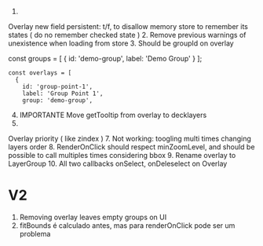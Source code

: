 1.
Overlay new field persistent: t/f, to disallow memory store to remember its states ( do no remember checked state )
2.
Remove previous warnings of unexistence when loading from store
3.
Should be groupId on overlay

const groups = [
      {
        id: 'demo-group',
        label: 'Demo Group'
      }
    ];

    const overlays = [
      {
        id: 'group-point-1',
        label: 'Group Point 1',
        group: 'demo-group',


4. IMPORTANTE
Move getTooltip from overlay to decklayers
6.
Overlay priority ( like zindex )
7.
Not working:
toogling multi times changing layers order
8.
RenderOnClick should respect minZoomLevel, and should be possible to call multiples times considering bbox
9.
Rename overlay to LayerGroup
10.
All two callbacks onSelect, onDeleselect on Overlay



V2
===
1. Removing overlay leaves empty groups on UI
2. fitBounds é calculado antes, mas para renderOnClick pode ser um problema
